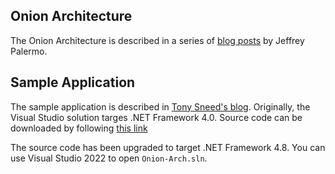 ## Onion Architecture 

The Onion Architecture is described in a series of [blog posts](https://jeffreypalermo.com/2008/07/the-onion-architecture-part-1/) by 
Jeffrey Palermo. 

## Sample Application

The sample application is described in [Tony Sneed's blog](https://blog.tonysneed.com/2011/10/08/peeling-back-the-onion-architecture/).
Originally, the Visual Studio solution targes .NET Framework 4.0. Source code can be downloaded by following [this link](https://www.dropbox.com/s/i0pix0yg47af6wk/onion-arch.zip)

The source code has been upgraded to target .NET Framework 4.8. You can use Visual Studio 2022 to open `Onion-Arch.sln`.
